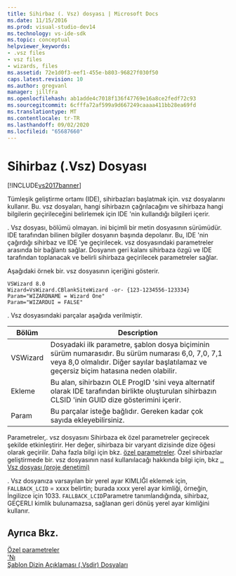 ```yaml
---
title: Sihirbaz (. Vsz) dosyası | Microsoft Docs
ms.date: 11/15/2016
ms.prod: visual-studio-dev14
ms.technology: vs-ide-sdk
ms.topic: conceptual
helpviewer_keywords:
- .vsz files
- vsz files
- wizards, files
ms.assetid: 72e1d0f3-eef1-455e-b803-96827f030f50
caps.latest.revision: 10
ms.author: gregvanl
manager: jillfra
ms.openlocfilehash: ab1adde4c7018f136f47769e16a8ce2fedf72c93
ms.sourcegitcommit: 6cfffa72af599a9d667249caaaa411bb28ea69fd
ms.translationtype: MT
ms.contentlocale: tr-TR
ms.lasthandoff: 09/02/2020
ms.locfileid: "65687660"
---
```

# <a name="wizard-vsz-file"></a>Sihirbaz (.Vsz) Dosyası
[!INCLUDE[vs2017banner](../../includes/vs2017banner.md)]

Tümleşik geliştirme ortamı (IDE), sihirbazları başlatmak için. vsz dosyalarını kullanır. Bu. vsz dosyaları, hangi sihirbazın çağrılacağını ve sihirbaza hangi bilgilerin geçirileceğini belirlemek için IDE 'nin kullandığı bilgileri içerir.  
  
 . Vsz dosyası, bölümü olmayan. ini biçimli bir metin dosyasının sürümüdür. IDE tarafından bilinen bilgiler dosyanın başında depolanır. Bu, IDE 'nin çağırdığı sihirbaz ve IDE 'ye geçirilecek. vsz dosyasındaki parametreler arasında bir bağlantı sağlar. Dosyanın geri kalanı sihirbaza özgü ve IDE tarafından toplanacak ve belirli sihirbaza geçirilecek parametreler sağlar.  
  
 Aşağıdaki örnek bir. vsz dosyasının içeriğini gösterir.  
  
```  
VSWizard 8.0  
Wizard=VsWizard.CBlankSiteWizard -or- {123-1234556-123334}  
Param="WIZARDNAME = Wizard One"  
Param="WIZARDUI = FALSE"  
```  
  
 . Vsz dosyasındaki parçalar aşağıda verilmiştir.  
  
|Bölüm|Description|  
|----------|-----------------|  
|VSWizard|Dosyadaki ilk parametre, şablon dosya biçiminin sürüm numarasıdır. Bu sürüm numarası 6,0, 7,0, 7,1 veya 8,0 olmalıdır. Diğer sayılar başlatılamaz ve geçersiz biçim hatasına neden olabilir.|  
|Ekleme|Bu alan, sihirbazın OLE ProgID 'sini veya alternatif olarak IDE tarafından birlikte oluşturulan sihirbazın CLSID 'inin GUID dize gösterimini içerir.|  
|Param|Bu parçalar isteğe bağlıdır. Gereken kadar çok sayıda ekleyebilirsiniz.|  
  
 Parametreler,. vsz dosyasını Sihirbaza ek özel parametreler geçirecek şekilde etkinleştirir. Her değer, sihirbaza bir varyant dizisinde dize öğesi olarak geçirilir. Daha fazla bilgi için bkz. [özel parametreler](../../extensibility/internals/custom-parameters.md). Özel sihirbazlar geliştirmede bir. vsz dosyasının nasıl kullanılacağı hakkında bilgi için, bkz [.. Vsz dosyası (proje denetimi)](https://msdn.microsoft.com/library/b8678fee-6795-46d1-9338-48b22d5e9207)  
  
 . Vsz dosyanıza varsayılan bir yerel ayar KIMLIĞI eklemek için, `FALLBACK_LCID` = xxxx belirtin; burada xxxx yerel ayar kimliği, örneğin, İngilizce için 1033. `FALLBACK_LCID`Parametre tanımlandığında, sihirbaz, GEÇERLI kimlik bulunamazsa, sağlanan geri dönüş yerel ayar kimliğini kullanır.  
  
## <a name="see-also"></a>Ayrıca Bkz.  
 [Özel parametreler](../../extensibility/internals/custom-parameters.md)   
 ['Nı](../../extensibility/internals/wizards.md)   
 [Şablon Dizin Açıklaması (.Vsdir) Dosyaları](../../extensibility/internals/template-directory-description-dot-vsdir-files.md)
